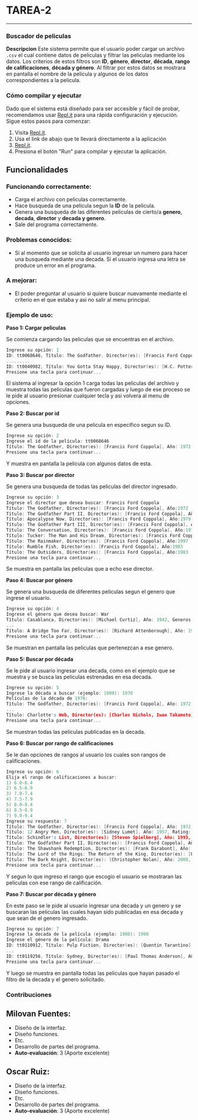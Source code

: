 # TAREA-2


---
### Buscador de peliculas
**Descripcion**
Este sistema permite que el usuario poder cargar un archivo `.csv` el cual contiene datos de peliculas y filtrar las peliculas mediante los datos. Los criterios de estos filtros son **ID**, **género**, **director**, **década**, **rango de calificaciones**, **década y género**. Al filtrar por estos datos se mostrara en pantalla el nombre de la pelicula y algunos de los datos correspondientes a la pelicula.

### Cómo compilar y ejecutar

Dado que el sistema está diseñado para ser accesible y fácil de probar, recomendamos usar [Repl.it](http://repl.it/) para una rápida configuración y ejecución. Sigue estos pasos para comenzar:

1. Visita [Repl.it](https://repl.it/).
2. Usa el link de abajo que te llevará directamente a la aplicación
3. [Repl.it](https://replit.com/join/ctgbhfqkwi-oscarruizf).
4. Presiona el botón "Run" para compilar y ejecutar la aplicación.

## Funcionalidades

### Funcionando correctamente:

- Carga el archivo con peliculas correctamente.
- Hace busqueda de una pelicula segun la **ID** de la pelicula.
- Genera una busqueda de las diferentes peliculas de cierto/a **genero**, **decada**, **director** y **decada y genero**.
- Sale del programa correctamente.

### Problemas conocidos:
- Si al momento que se solicita al usuario ingresar un numero para hacer una busqueda mediante una decada. Si el usuario ingresa una letra se produce un error en el programa. 

### A mejorar:
- El poder preguntar al usuario si quiere buscar nuevamente mediante el criterio en el que estaba y asi no salir al menu principal.

### Ejemplo de uso:

  **Paso 1: Cargar peliculas**

Se comienza cargando las peliculas que se encuentras en el archivo.

````c
Ingrese su opción: 1
ID: tt0068646, Título: The Godfather, Director(es): [Francis Ford Coppola], Año: 1972
.........
ID: tt0040982, Título: You Gotta Stay Happy, Director(es): [H.C. Potter, Walter Lantz], Año: 1948
Presione una tecla para continuar...
````
El sistema al ingresar la opción 1 carga todas las peliculas del archivo y muestra todas las peliculas que fueron cargadas y luego de ese proceso se le pide al usuario presionar cualquier tecla y asi volvera al menu de opciones.


**Paso 2: Buscar por id**

Se genera una busqueda de una pelicula en especifico segun su ID.
````c
Ingrese su opción: 2
Ingrese el id de la película: tt0068646
Título: The Godfather, Director(es): [Francis Ford Coppola], Año: 1972
Presione una tecla para continuar...
````
Y muestra en pantalla la pelicula con algunos datos de esta.


**Paso 3: Buscar por director**

Se genera una busqueda de todas las peliculas del director ingresado.
````c
Ingrese su opción: 3
Ingrese el director que desea buscar: Francis Ford Coppola
Título: The Godfather, Director(es): [Francis Ford Coppola], Año:1972
Título: The Godfather Part II, Director(es): [Francis Ford Coppola], Año:1974
Título: Apocalypse Now, Director(es): [Francis Ford Coppola], Año:1979
Título: The Godfather Part III, Director(es): [Francis Ford Coppola], Año:1990
Título: The Conversation, Director(es): [Francis Ford Coppola], Año:1974
Título: Tucker: The Man and His Dream, Director(es): [Francis Ford Coppola], Año:1988
Título: The Rainmaker, Director(es): [Francis Ford Coppola], Año:1997
Título: Rumble Fish, Director(es): [Francis Ford Coppola], Año:1983
Título: The Outsiders, Director(es): [Francis Ford Coppola], Año:1983
Presione una tecla para continuar...
````
Se muestra en pantalla las peliculas que a echo ese director.


**Paso 4: Buscar por género**

Se genera una busqueda de diferentes peliculas segun el genero que ingrese el usuario.
````c
Ingrese su opción: 4
Ingrese el género que desea buscar: War
Título: Casablanca, Director(es): [Michael Curtiz], Año: 1942, Generos: [Drama, Romance, War]
...
Título: A Bridge Too Far, Director(es): [Richard Attenborough], Año: 1977, Generos: [Drama, History, War]
Presione una tecla para continuar...
````
Se muestran en pantalla las peliculas que pertenezcan a ese genero.


**Paso 5: Buscar por década**

Se le pide al usuario ingresar una decada, como en el ejemplo que se muestra y se busca las peliculas estrenadas en esa decada.
````c
Ingrese su opción: 5
Ingrese la década a buscar (ejemplo: 1980): 1970
Películas de la década de 1970:
Título: The Godfather, Director(es): [Francis Ford Coppola], Año: 1972
...
Título: Charlotte's Web, Director(es): [Charles Nichols, Iwao Takamoto], Año: 1973
Presione una tecla para continuar...
````
Se muestran todas las peliculas publicadas en la decada.


**Paso 6: Buscar por rango de calificaciones**

Se le dan opciones de rangos al usuario los cuales son rangos de calificaciones.
````c
Ingrese su opción: 6
Elija el rango de calificaciones a buscar:
1) 6.0-6.4
2) 6.5-6.9
3) 7.0-7.4
4) 7.5-7.9
5) 8.0-8.4
6) 8.5-8.9
7) 9.0-9.4
Ingrese su respuesta: 7
Título: The Godfather, Director(es): [Francis Ford Coppola], Año: 1972, Rating: 9.20
Título: 12 Angry Men, Director(es): [Sidney Lumet], Año: 1957, Rating: 9.00
Título: Schindler's List, Director(es): [Steven Spielberg], Año: 1993, Rating: 9.00
Título: The Godfather Part II, Director(es): [Francis Ford Coppola], Año: 1974, Rating: 9.00
Título: The Shawshank Redemption, Director(es): [Frank Darabont], Año: 1994, Rating: 9.30
Título: The Lord of the Rings: The Return of the King, Director(es): [Peter Jackson], Año: 2003, Rating: 9.00
Título: The Dark Knight, Director(es): [Christopher Nolan], Año: 2008, Rating: 9.00
Presione una tecla para continuar...
````
Y segun lo que ingreso el rango que escogio el usuario se mostraran las peliculas con ese rango de calificación.


**Paso 7:  Buscar por década y género**

En este paso se le pide al usuario ingresar una decada y un genero y se buscaran las peliculas las cuales hayan sido publicadas en esa decada y que sean de el genero ingresado.
````c
Ingrese su opción: 7
Ingrese la decada de la película (ejemplo: 1980): 1990
Ingrese el género de la película: Drama
ID: tt0110912, Título: Pulp Fiction, Director(es): [Quentin Tarantino], Año: 1994, Generos: [Crime, Drama]
...
ID: tt0119256, Título: Sydney, Director(es): [Paul Thomas Anderson], Año: 1996, Generos: [Crime, Drama]
Presione una tecla para continuar...
````
Y luego se muestra en pantalla todas las peliculas que hayan pasado el filtro de la decada y el genero solicitado.


### Contribuciones

## Milovan Fuentes:
- Diseño de la interfaz.
- Diseño funciones.
- Etc.
- Desarrollo de partes del programa.
- **Auto-evaluación**: 3 (Aporte excelente)

## Oscar Ruiz:
- Diseño de la interfaz.
- Diseño funciones.
- Etc.
- Desarrollo de partes del programa.
- **Auto-evaluación**: 3 (Aporte excelente)

